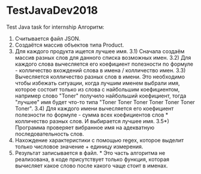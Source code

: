 # TestJavaDev2018
Test Java task for internship
Алгоритм:
1) Считывается файл JSON.
2) Создаётся массив объектов типа Product.
3) Для каждого продукта ищется лучшее имя.
  3.1) Сначала создаём массив разных слов для данного списка возможных имен.
  3.2) Для каждого слова вычесляется его коефициент полезности по формуле - колличество вхождений слова в имена / колличество имен.
  3.3) Вычесляется колличество разных слов в имени. Это необходимо чтобы избежать ситуации, когда лучшим именем выбрали имя, которое состоит только из слова с найбольшим коефициентом, например слово "Toner" получило найбольший коефициент, тогда "лучшее" имя будет что-то типа "Toner Toner Toner Toner Toner Toner Toner".
  3.4) Для каждого имени вычесляется его коефициент полезности по формуле - сумма всех коефициентов слов * колличество разных слов. И выбирается лучшее имя.
  3.5*) Программа проверяет вибранное имя на адекватную последовательность слов.
4) Нахождение характеристики с помощью regex, которое выделит только числовое значение + единицу измерения.
5) Результат записывается в файл.
\* Это часть алгоритма не реализована, в коде присутствует только функция, которая вычисляет какое слово после какого чаще стоит в именах.
